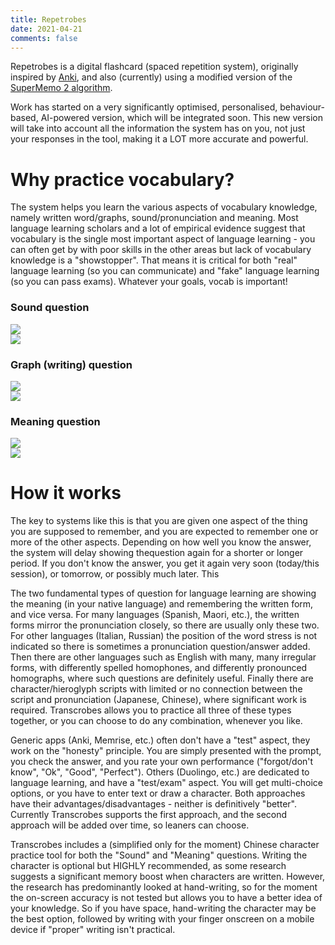 ```yaml
---
title: Repetrobes
date: 2021-04-21
comments: false
---
```


Repetrobes is a digital flashcard (spaced repetition system), originally inspired by [Anki](https://apps.ankiweb.net/), and also (currently) using a modified version of the [SuperMemo 2 algorithm](https://en.wikipedia.org/wiki/SuperMemo). 

Work has started on a very significantly optimised, personalised, behaviour-based, AI-powered version, which will be integrated soon. This new version will take into account all the information the system has on you, not just your responses in the tool, making it a LOT more accurate and powerful.

# Why practice vocabulary?

The system helps you learn the various aspects of vocabulary knowledge, namely written word/graphs, sound/pronunciation and meaning. Most language learning scholars and a lot of empirical evidence suggest that vocabulary is the single most important aspect of language learning - you can often get by with poor skills in the other areas but lack of vocabulary knowledge is a "showstopper". That means it is critical for both "real" language learning (so you can communicate) and "fake" language learning (so you can pass exams). Whatever your goals, vocab is important!

### Sound question

<img style="max-width:50%" src="/img/repetrobes/wo1.png"/>
<br>
<img style="max-width:80%" src="/img/repetrobes/wo2.png"/>


### Graph (writing) question

<img style="max-width:70%" src="/img/repetrobes/shuji1.png"/>
<br>
<img style="max-width:70%" src="/img/repetrobes/shuji2.png"/>

### Meaning question

<img style="max-width:70%" src="/img/repetrobes/fabiao1.png"/>
<br>
<img style="max-width:70%" src="/img/repetrobes/fabiao2.png"/>

# How it works
The key to systems like this is that you are given one aspect of the thing you are supposed to remember, and you are expected to remember one or more of the other aspects. Depending on how well you know the answer, the system will delay showing thequestion again for a shorter or longer period. If you don't know the answer, you get it again very soon (today/this session), or tomorrow, or possibly much later. This 

The two fundamental types of question for language learning are showing the meaning (in your native language) and remembering the written form, and vice versa. For many languages (Spanish, Maori, etc.), the written forms mirror the pronunciation closely, so there are usually only these two. For other languages (Italian, Russian) the position of the word stress is not indicated so there is sometimes a pronunciation question/answer added. Then there are other languages such as English with many, many irregular forms, with differently spelled homophones, and differently pronounced homographs, where such questions are definitely useful. Finally there are character/hieroglyph scripts with limited or no connection between the script and pronunciation (Japanese, Chinese), where significant work is required. Transcrobes allows you to practice all three of these types together, or you can choose to do any combination, whenever you like.

Generic apps (Anki, Memrise, etc.) often don't have a "test" aspect, they work on the "honesty" principle. You are simply presented with the prompt, you check the answer, and you rate your own performance ("forgot/don't know", "Ok", "Good", "Perfect"). Others (Duolingo, etc.) are dedicated to language learning, and have a "test/exam" aspect. You will get multi-choice options, or you have to enter text or draw a character. Both approaches have their advantages/disadvantages - neither is definitively "better". Currently Transcrobes supports the first approach, and the second approach will be added over time, so leaners can choose.

Transcrobes includes a (simplified only for the moment) Chinese character practice tool for both the "Sound" and "Meaning" questions. Writing the character is optional but HIGHLY recommended, as some research suggests a significant memory boost when characters are written. However, the research has predominantly looked at hand-writing, so for the moment the on-screen accuracy is not tested but allows you to have a better idea of your knowledge. So if you have space, hand-writing the character may be the best option, followed by writing with your finger onscreen on a mobile device if "proper" writing isn't practical.


